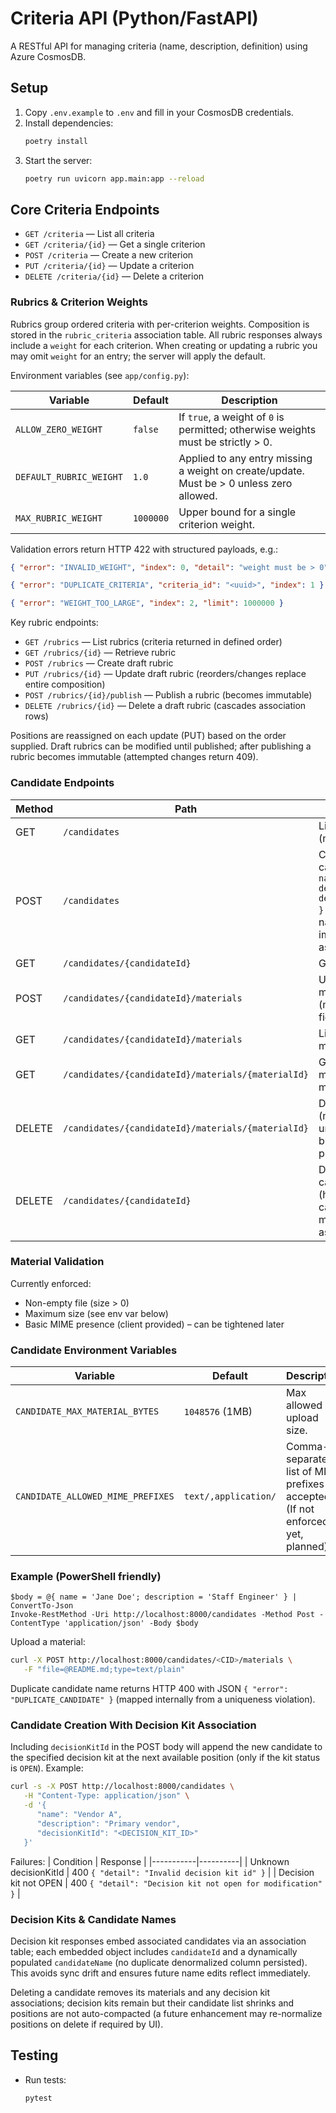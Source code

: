 # Criteria API (Python/FastAPI)

A RESTful API for managing criteria (name, description, definition) using Azure CosmosDB.

## Setup

1. Copy `.env.example` to `.env` and fill in your CosmosDB credentials.
2. Install dependencies:
   ```sh
   poetry install
   ```
3. Start the server:
   ```sh
   poetry run uvicorn app.main:app --reload
   ```

## Core Criteria Endpoints

- `GET /criteria` — List all criteria
- `GET /criteria/{id}` — Get a single criterion
- `POST /criteria` — Create a new criterion
- `PUT /criteria/{id}` — Update a criterion
- `DELETE /criteria/{id}` — Delete a criterion

### Rubrics & Criterion Weights

Rubrics group ordered criteria with per-criterion weights. Composition is stored in the `rubric_criteria` association table. All rubric responses always include a `weight` for each criterion. When creating or updating a rubric you may omit `weight` for an entry; the server will apply the default.

Environment variables (see `app/config.py`):

| Variable | Default | Description |
|----------|---------|-------------|
| `ALLOW_ZERO_WEIGHT` | `false` | If `true`, a weight of `0` is permitted; otherwise weights must be strictly > 0. |
| `DEFAULT_RUBRIC_WEIGHT` | `1.0` | Applied to any entry missing a weight on create/update. Must be > 0 unless zero allowed. |
| `MAX_RUBRIC_WEIGHT` | `1000000` | Upper bound for a single criterion weight. |

Validation errors return HTTP 422 with structured payloads, e.g.:

```json
{ "error": "INVALID_WEIGHT", "index": 0, "detail": "weight must be > 0" }
```

```json
{ "error": "DUPLICATE_CRITERIA", "criteria_id": "<uuid>", "index": 1 }
```

```json
{ "error": "WEIGHT_TOO_LARGE", "index": 2, "limit": 1000000 }
```

Key rubric endpoints:

- `GET /rubrics` — List rubrics (criteria returned in defined order)
- `GET /rubrics/{id}` — Retrieve rubric
- `POST /rubrics` — Create draft rubric
- `PUT /rubrics/{id}` — Update draft rubric (reorders/changes replace entire composition)
- `POST /rubrics/{id}/publish` — Publish a rubric (becomes immutable)
- `DELETE /rubrics/{id}` — Delete a draft rubric (cascades association rows)

Positions are reassigned on each update (PUT) based on the order supplied. Draft rubrics can be modified until published; after publishing a rubric becomes immutable (attempted changes return 409).

### Candidate Endpoints

| Method | Path | Description |
|--------|------|-------------|
| GET | `/candidates` | List candidates (newest first) |
| POST | `/candidates` | Create candidate `{ name, description, decisionKitId? }` (unique name; optional immediate association) |
| GET | `/candidates/{candidateId}` | Get candidate |
| POST | `/candidates/{candidateId}/materials` | Upload material (multipart form field `file`) |
| GET | `/candidates/{candidateId}/materials` | List material metadata |
| GET | `/candidates/{candidateId}/materials/{materialId}` | Get single material metadata |
| DELETE | `/candidates/{candidateId}/materials/{materialId}` | Delete material (metadata + underlying blob placeholder) |
| DELETE | `/candidates/{candidateId}` | Delete candidate (hard delete; cascades materials & kit associations) |

### Material Validation

Currently enforced:

- Non-empty file (size > 0)
- Maximum size (see env var below)
- Basic MIME presence (client provided) – can be tightened later

### Candidate Environment Variables

| Variable | Default | Description |
|----------|---------|-------------|
| `CANDIDATE_MAX_MATERIAL_BYTES` | `1048576` (1MB) | Max allowed upload size. |
| `CANDIDATE_ALLOWED_MIME_PREFIXES` | `text/,application/` | Comma-separated list of MIME prefixes accepted. (If not enforced yet, planned) |

### Example (PowerShell friendly)

```pwsh
$body = @{ name = 'Jane Doe'; description = 'Staff Engineer' } | ConvertTo-Json
Invoke-RestMethod -Uri http://localhost:8000/candidates -Method Post -ContentType 'application/json' -Body $body
```

Upload a material:

```bash
curl -X POST http://localhost:8000/candidates/<CID>/materials \
   -F "file=@README.md;type=text/plain"
```

Duplicate candidate name returns HTTP 400 with JSON `{ "error": "DUPLICATE_CANDIDATE" }` (mapped internally from a uniqueness violation).

### Candidate Creation With Decision Kit Association

Including `decisionKitId` in the POST body will append the new candidate to the specified decision kit at the next available position (only if the kit status is `OPEN`). Example:

```bash
curl -s -X POST http://localhost:8000/candidates \
   -H "Content-Type: application/json" \
   -d '{
      "name": "Vendor A",
      "description": "Primary vendor",
      "decisionKitId": "<DECISION_KIT_ID>"
   }'
```

Failures:
| Condition | Response |
|-----------|----------|
| Unknown decisionKitId | 400 `{ "detail": "Invalid decision kit id" }` |
| Decision kit not OPEN | 400 `{ "detail": "Decision kit not open for modification" }` |

### Decision Kits & Candidate Names

Decision kit responses embed associated candidates via an association table; each embedded object includes `candidateId` and a dynamically populated `candidateName` (no duplicate denormalized column persisted). This avoids sync drift and ensures future name edits reflect immediately.

Deleting a candidate removes its materials and any decision kit associations; decision kits remain but their candidate list shrinks and positions are not auto-compacted (a future enhancement may re-normalize positions on delete if required by UI).


## Testing

- Run tests:

   ```sh
   pytest
   ```
